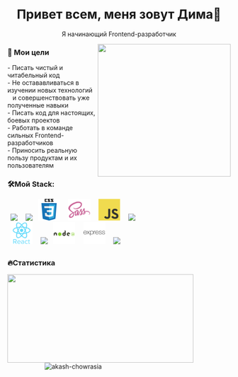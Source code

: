 <h1 align='center'>Привет всем, меня зовут Дима👋</h1>


<p align='center'>Я начинающий Frontend-разработчик</p>
<img height="300" width="300" align='right' src='https://camo.githubusercontent.com/c1dcb74cc1c1835b1d716f5051499a2814c683c806b15f04b0eba492863703e9/68747470733a2f2f63646e2e6472696262626c652e636f6d2f75736572732f3733303730332f73637265656e73686f74732f363538313234332f6176656e746f2e676966'>
<h3>🎯 Мои цели</h3>
  - Писать чистый и читабельный код <br>
  - Не остававливаться в изучении новых технологий <br>
    &nbsp;&nbsp;&nbsp;и совершенствовать уже полученные навыки <br>
  - Писать код для настоящих, боевых проектов<br>
  - Работать в команде сильных Frontend-разработчиков <br>
  - Приносить реальную пользу продуктам и их пользователям <br>


  <h3>🛠Мой Stack:</h3>
  <code> <img height="50" src="https://cs14.pikabu.ru/avatars/924/x924838-1739780915.png"> </code>
  <code> <img height="50" src="https://app.skyepack.com/Pack/Icon/17428?fileName=8885d7c1d1ac45a18e289d85a222b998.jpg"></code>
  <code> <img height="50" src="https://raw.githubusercontent.com/devicons/devicon/master/icons/css3/css3-original-wordmark.svg"> </code>
  <code> <img height="50" src="https://raw.githubusercontent.com/devicons/devicon/master/icons/sass/sass-original.svg"> </code>
  <code> <img height="50" src="https://raw.githubusercontent.com/devicons/devicon/master/icons/javascript/javascript-original.svg"> </code>
  <code> <img height="50" src="https://res.cloudinary.com/startup-grind/image/upload/c_fill,dpr_2.0,f_auto,g_center,h_1080,q_100,w_1080/v1/gcs/platform-data-dsc/events/ts.png"> </code><br>
  <code> <img height="50" src="https://raw.githubusercontent.com/devicons/devicon/master/icons/react/react-original-wordmark.svg"> </code>
  <code> <img height="50" src="https://sun9-60.userapi.com/impf/c841324/v841324766/1f228/GkTHxpEJg1U.jpg?size=130x130&quality=96&sign=5054d7ed9d1e41ab64f58c8a23f3fcb5&c_uniq_tag=LDJ-AadvJCAY0aX2ID3N57HMx9_7DCtVLjI05tJ5Jo8&type=album"></code>
  <code> <img height="50" src="https://raw.githubusercontent.com/devicons/devicon/master/icons/nodejs/nodejs-original-wordmark.svg"> </code>
  <code> <img height="50" src="https://raw.githubusercontent.com/devicons/devicon/master/icons/express/express-original-wordmark.svg"> </code>
  <code> <img height="50" src="https://soft.sibnet.ru/data/logo/images56.png"> </code>

  ##
  <h3>🔥Статистика</h3>
  <img align='left' height='200px' width='420' src='https://github-readme-stats.vercel.app/api?username=dmitrybalaev&show_icons=true&theme=transparent&locale=en'/>
  <img align="right" height='200px' width='420' src="https://github-readme-stats.vercel.app/api/top-langs?username=dmitrybalaev&show_icons=true&locale=en&layout=compact" alt="akash-chowrasia" />

